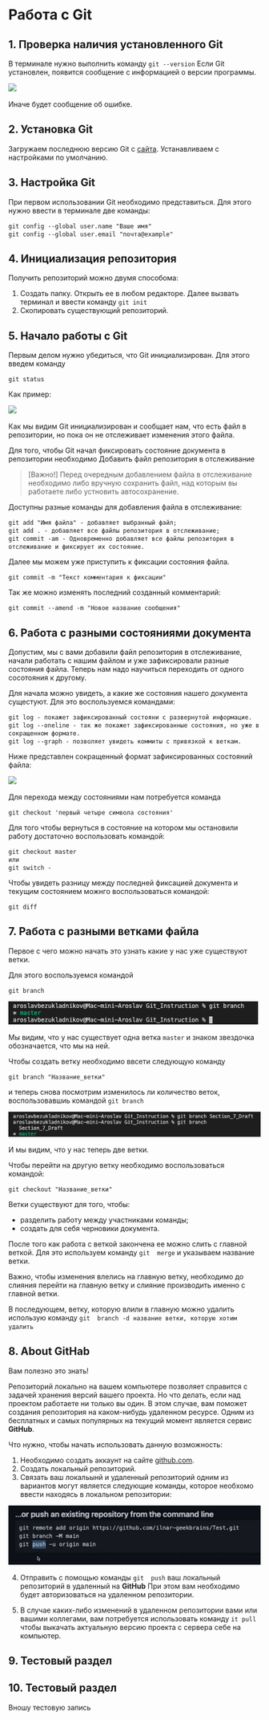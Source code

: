 # Работа с Git
## 1. Проверка наличия установленного Git
В терминале нужно выполнить команду `git --version`
Если Git установлен, появится сообщение с информацией о версии программы. 

![](./git_version.png)

Иначе будет сообщение об ошибке. 

## 2. Установка Git
Загружаем последнюю версию Git с [сайта](https://git-scm.com/downloads).
Устанавливаем с настройками по умолчанию. 
## 3. Настройка Git
При первом использовании Git необходимо представиться. Для этого нужно ввести в терминале две команды:
```
git config --global user.name "Ваше имя"
git config --global user.email "почта@example"
```

## 4. Инициализация репозитория
Получить репозиторий можно двумя способома:

1. Создать папку. Открыть ее в любом редакторе. Далее вызвать терминал и ввести команду `git init`
2. Скопировать существующий репозиторий. 


## 5. Начало работы с Git

Первым делом нужно убедиться, что Git инициализирован. Для этого введем команду 

```
git status
```
Как пример:

![](./git_untracked.png)

Как мы видим Git инициализирован и сообщает нам, что есть файл в репозитории, но пока он не отслеживает изменения этого файла. 

Для того, чтобы Git начал фиксировать состояние документа в репозитории необходимо Добавить файл репозитория в отслеживание

> [Важно!]
> Перед очередным добавлением файла в отслеживание необходимо либо вручную сохранить файл, над которым вы работаете либо устновить автосохранение.

Доступны разные команды для добавления файла в отслеживание:
```
git add "Имя файла" - добавляет выбранный файл;
git add . - добавляет все файлы репозитория в отслеживание;
git commit -am - Одновременно добавляет все файлы репозитория в отслеживание и фиксирует их состояние.

```

Далее мы можем уже приступить к фиксации состояния файла. 
```
git commit -m "Текст комментария к фиксации"
```
Так же можно изменять последний созданный комментарий:
```
git commit --amend -m "Новое название сообщения"
```

## 6. Работа с разными состояниями документа

Допустим, мы с вами добавили файл репозитория в отслеживание, начали работать с нашим файлом и уже зафиксировали разные состояния файла. Теперь нам надо научиться переходить от одного сосотояния к другому. 

Для начала можно увидеть, а какие же состояния нашего документа сущестуют. Для это воспользуемся командами:
```
git log - покажет зафиксированный состояни с развернутой информацие. 
git log --oneline - так же покажет зафиксированные состояния, но уже в сокращенном формате. 
git log --graph - позволяет увидеть коммиты с привязкой к веткам.
```

Ниже представлен сокращенный формат зафиксированных состояний файла: 

![](./git_log.png)

Для перехода между состояниями нам потребуется команда 

```
git checkout 'первый четыре символа состояния'  
```
Для того чтобы вернуться в состояние на котором мы остановили работу достаточно воспользовать командой:
```
git checkout master
или
git switch - 
```

Чтобы увидеть разницу между последней фиксацией документа и текущим состоянием можнго воспользоваться командой:
```
git diff 
```


## 7. Работа с разными ветками файла

Первое с чего можно начать  это узнать какие у нас уже существуют ветки. 

Для этого воспользуемся командой 
```
git branch
 ```

![git_branch](./images/git_branch_1.png)

Мы видим, что у нас существует одна ветка `master` и знаком звездочка обозначается, 
что мы на ней. 

Чтобы создать ветку необходимо ввсети следующую команду 
```
git branch "Название_ветки"
 ```

 и теперь снова посмотрим изменилось ли количество веток, воспользовавшиь командой 
 `git branch`

 ![git_branch](./images/git_branch_2.png)


И мы видим, что у нас теперь две ветки.

Чтобы перейти на другую ветку необходимо воспользоваться командой:
```
git checkout "Название_ветки"
 ```

 Ветки существуют для того, чтобы:
 * разделить работу между участниками команды;
 * создать для себя черновики документа.

 После того как работа с веткой закончена ее можно слить с главной веткой. Для это используем команду `git  merge` и указываем название ветки. 

 Важно, чтобы изменения влелись на главную ветку, необходимо до слияния перейти на главную ветку и слияние производить именно с главной ветки. 

 В последующем, ветку, которую влили в главную можно удалить использую команду `git  branch -d название ветки, которую хотим удалить` 

## 8. About GitHab

Вам полезно это знать!

Репозиторий локально на вашем компьютере позволяет справится с задачей хранения версий вашего проекта. Но что делать, если над проектом работаете ни только вы один. В этом случае, вам поможет создания репозитория на каком-нибудь удаленном ресурсе. Одним из бесплатных и самых популярных на текущий момент является сервис **GitHub**.

Что нужно, чтобы начать использовать данную возможность:

1. Необходимо создать аккаунт на сайте  [github.com](https://github.com).
2. Создать локальный репозиторий. 
3. Связать ваш локальынй и удаленный репозиторий одним из вариантов могут является следующие команды, которое необхомо ввести находясь в локальном репозитории:

![Инструкция соединения](./images/git_github.png)

4. Отправить с помощью команды `git  push` ваш локальный репозиторий в удаленный на **GitHub** При этом вам необходимо будет авторизоваться на удаленном репозитории. 

5. В случае каких-либо изменений в удаленном репозитории вами или вашими коллегами, вам потребуется использовать команду `it pull` чтобы выкачать актуальную версию проекта с сервера себе на компьютер. 

## 9. Тестовый раздел

## 10. Тестовый раздел

 Вношу тестовую запись



